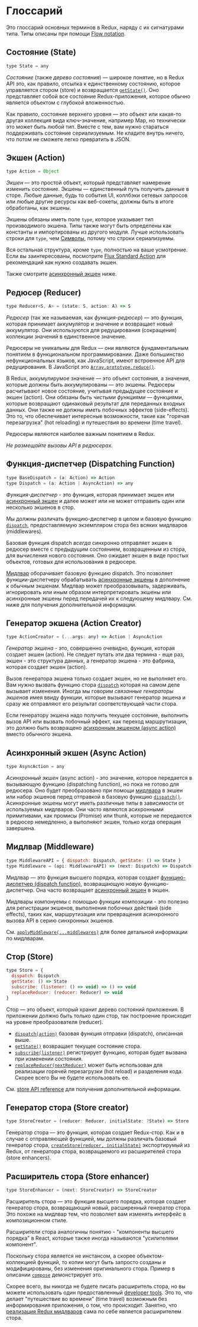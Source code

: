 # Глоссарий

Это глоссарий основных терминов в Redux, наряду с их сигнатурами типа. Типы описаны при помощи [Flow notation](http://flowtype.org/docs/quick-reference.html).

## Состояние (State)

```js
type State = any
```

*Состояние* (также *дерево состояния*) — широкое понятие, но в Redux API это, как правило, отсылка к единственному состоянию, которое управляется стором (store) и возвращается [`getState()`](api/Store.md#getState). Оно представляет собой все состояние Redux-приложения, которое обычно является объектом с глубокой вложенностью.

Как правило, состояние верхнего уровня — это объект или какая-то другая коллекция вида ключ-значение, например Map, но технически это может быть любой тип. Вместе с тем, вам нужно стараться поддерживать состояние сериализуемым. Не кладите внутрь ничего, что потом не сможете легко превратить в JSON.

## Экшен (Action)

```js
type Action = Object
```

*Экшен* — это простой объект, который представляет намерение изменить состояние. Экшены — единственный путь получить данные в сторе. Любые данные, будь то события UI, коллбэки сетевых запросов или любые другие ресурсы как веб-сокеты, должны быть в итоге обработаны, как экшены.

Экшены обязаны иметь поле `type`, которое указывает тип производимого экшена. Типы также могут быть определены как константы и импортированы из другого модуля. Лучше использовать строки для `type`, чем [Символы](https://developer.mozilla.org/en/docs/Web/JavaScript/Reference/Global_Objects/Symbol), потому что строки сериализуемы.

Вся остальная структура, кроме `type`, полностью на ваше усмотрение. Если вы заинтересованы, посмотрите [Flux Standard Action](https://github.com/acdlite/flux-standard-action) для рекомендаций как нужно создавать экшен.

Также смотрите [асинхронный экшен](#async-action) ниже.

## Редюсер (Reducer)

```js
type Reducer<S, A> = (state: S, action: A) => S
```

*Редюсер* (так же называемая, как *функция-редюсер*) — это функция, которая принимает аккумулятор и значение и возвращает новый аккумулятор. Они используются для редуцирования (сокращения) коллекции значений в единственное значение.

Редюсеры не уникальны для Redux — они являются фундаментальным понятием в функциональном программировании. Даже большинство нефункциональных языков, как JavaScript, имеют встроенное API для редуцирования. В JavaScript это [`Array.prototype.reduce()`](https://developer.mozilla.org/en-US/docs/Web/JavaScript/Reference/Global_Objects/Array/Reduce).

В Redux, аккумулирумое значение — это объект состояния, а значения, которые должны быть аккумулированы — это экшены. Редюсеры расчитывают новое состояние, учитывая предыдущее состояние и экшен (action). Они обязаны быть *чистыми функциями* — функциями, которые возвращают одинаковый результат для переданных входных данных. Они также не должны иметь побочных эффектов (side-effects). Это то, что обеспечивает интересные возможности, такие как "горячая перезагрузка" (hot reloading) и путешествия во времени (time travel).

Редюсеры являются наиболее важным понятием в Redux.

*Не размещайте вызовы API в редюсерах.*

## Функция-диспетчер (Dispatching Function)

```js
type BaseDispatch = (a: Action) => Action
type Dispatch = (a: Action | AsyncAction) => any
```

*Функция-диспетчер* - это функция, которая принимает экшен или [асинхронный экшен](#async-action) и далее может или не может отправить один или несколько экшенов в стор.

Мы должны различать функцию-диспетчер в целом и базовую функцию [`dispatch`](api/Store.md#dispatch), предоставляемую экземпляром стора без всяких мидлваров (middlewares).

Базовая функция dispatch *всегда* синхронно отправляет экшен в редюсер вместе с предыдущим состоянием, возвращенным из стора, для вычисления нового состояния. Оно ожидает экшен в виде простых объектов, готовых для использования в редюсере.

[Мидлвар](#middleware) оборачивает базовую функцию dispatch. Это позволяет функции-диспетчеру обрабатывать [асинхронные экшены](#async-action) в дополнение к обычным экшенам. Мидлвар может преобразовывать, задерживать, игнорировать или иным образом интерпретировать экшены или асинхронные экшены перед передачей их к следующему мидлвару. См. ниже для получения дополнительной информации.

## Генератор экшена (Action Creator)

```js
type ActionCreator = (...args: any) => Action | AsyncAction
```
*Генератор экшена* - это, совершенно очевидно, функция, которая создает экшен (action). Не следует путать эти два термина - еще раз, экшен -  это структура данных, а генератор экшена - это фабрика, которая создает экшен (action).

Вызов генератора экшена только создает экшен, но не выполняет его. Вам нужно вызвать функцию стора [`dispatch`](api/Store.md#dispatch) которая на самом деле вызывает изменения. Иногда мы говорим *связанные генераторы экшенов* имея ввиду функции, которые вызывают генератор экшена и сразу же отправляют его результат соответствующей  части стора.

Если генератору экшена надо получить текущее состояние, выполнить вызов API или вызвать побочный эффект, как переход маршрутизации, это должно быть возвращено [асихронным экшеном (async action)](#async-action) вместо обычного экшена.

## Асинхронный экшен (Async Action)

```js
type AsyncAction = any
```
*Асинхронный экшен* (async action) - это значение, которое передается в вызывающую функцию (dispatching function), но пока не готово для редюсера. Оно будет преобразовано при помощи [мидлвара](#middleware) в экшен или набор экшенов перед отправкой в базовую функцию [`dispatch()`](api/Store.md#dispatch). Асинхронные экшены могут иметь различные типы в зависимости от используемых мидлваров. Они часто являются асихронными примитивами, как промисы (Promise) или thunk, которые не передаются в редюсер немедленно, а выполняют экшен, только когда операция завершена.

## Мидлвар (Middleware)

```js
type MiddlewareAPI = { dispatch: Dispatch, getState: () => State }
type Middleware = (api: MiddlewareAPI) => (next: Dispatch) => Dispatch
```

Мидлвар — это функция высшего порядка, которая создает [функцию-диспетчер (dispatch function)](#dispatching-function), возвращающую новую функцию-диспетчер. Она часто возвращает [асинхронный экшен](#async-action) в экшен.

Мидлвары компонуемы с помощью функции композиции - это полезно для регистрации экшенов, выполнения побочных действий (side effects), таких как, маршрутизация или превращения асинхронного вызова API в серию синхронных экшенов.

См. [`applyMiddleware(...middlewares)`](./api/applyMiddleware.md) для более детальной информации по мидлварам.

## Стор (Store)

```js
type Store = {
  dispatch: Dispatch
  getState: () => State
  subscribe: (listener: () => void) => () => void
  replaceReducer: (reducer: Reducer) => void
}
```

Стор — это объект, который хранит дерево состояний приложения.
В приложении должно быть только один стор, так построение происходит на уровне преобразователя (reducer).
 
- [`dispatch(action)`](api/Store.md#dispatch) базовая функция отправки (dispatch), описанная выше.
- [`getState()`](api/Store.md#getState) возвращает текущее состояние стора.
- [`subscribe(listener)`](api/Store.md#subscribe) регистрирует функцию, которая будет вызвана при изменении состояния.
- [`replaceReducer(nextReducer)`](api/Store.md#replaceReducer) может быть использован для реализации горячей перезагрузки (hot reload) и разделения кода. Скорее всего Вы не будете использовать ee.

См. [store API reference](api/Store.md#dispatch) для получения дополнительной информации.

## Генератор стора (Store creator)

```js
type StoreCreator = (reducer: Reducer, initialState: ?State) => Store
```

Генератор стора — это функция, которая создает Redux-стор. Как и в случае с отправляющей функцией, мы должны различать базовый генератор стора, [`createStore(reducer, initialState)`](api/createStore.md) экспортирумый из Redux, от генератора стора, возвращаемого из расширителей стора (store enhancers).

## Расширитель стора (Store enhancer)

```js
type StoreEnhancer = (next: StoreCreator) => StoreCreator
```

Расширитель стора — это функция высшего порядка, которая создает генератор стора, возвращающий новый, расширенный генератор стора. Это похоже на мидлвар тем, что позволяет вам изменять интерфейс в композиционном стиле.

Расширители стора аналогичны понятию - "компоненты высшего порядка" в React, которые также иногда называются "усилителями компонент".

Поскольку стора является не инстансом, а скорее объектом-коллекцией функций, то копии могут быть запросто созданы и модифицированы, без изменения оригинального стора. Пример в описании [`compose`](api/compose.md) демонстрирует это.

Скорее всего, вы никогда не будете писать расширитель стора, но вы можете использовать один предоставленный [developer tools](https://github.com/gaearon/redux-devtools). Это то, что делает "путешествие во времени" (time travel) возможным без информирования приложения, о том, что происходит. Занятно, что [реализация Redux мидлваров](api/applyMiddleware.md) сама по себе является расширителем стора.

